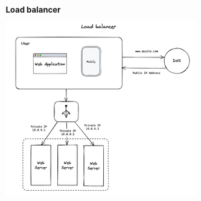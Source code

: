 ## Load balancer

![Load balancer](https://raw.githubusercontent.com/AndersDeath/holy-theory/main/images/06-load-balancer.png)

